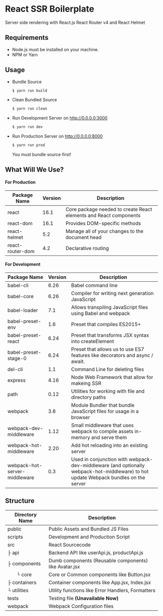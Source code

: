 # React SSR Boilerplate
Server side rendering with React.js React Router v4 and React Helmet 

## Requirements
- Node.js must be installed on your machine. 
- NPM or Yarn

## Usage
- Bundle Source
    ```sh
    $ yarn run build
    ```

- Clean Bundled Source
    ```sh
    $ yarn run clean
    ```
    
- Run Development Server on http://0.0.0.0:3000
    ```sh
    $ yarn run dev
    ```
    
- Run Production Server on http://0.0.0.0:8000
    ```sh
    $ yarn run prod
    ```
    You must bundle source first!
    
## What Will We Use?
#### For Production
| Package Name | Version | Description |
| ------------ | ------- | ----------- |
| react | 16.1 |  Core package needed to create React elements and React components |
| react-dom | 16.1 | Provides DOM-specific methods |
| react-helmet | 5.2 | Manage all of your changes to the document head |
| react-router-dom | 4.2 | Declarative routing |

#### For Development
| Package Name | Version | Description |
| ------------ | ------- | ----------- |
| babel-cli | 6.26 | Babel command line |
| babel-core | 6.26 | Compiler for writing next generation JavaScript |
| babel-loader | 7.1 | Allows transpiling JavaScript files using Babel and webpack |
| babel-preset-env | 1.6 | Preset that compiles ES2015+  |
| babel-preset-react | 6.24 | Preset that transforms JSX syntax into createElement |
| babel-preset-stage-0 | 6.24 | Preset that allows us to use ES7 features like decorators and async / await. |
| del-cli | 1.1 | Command Line for deleting files |
| express | 4.16 | Node Web Framework that allow for makeing SSR  |
| path| 0.12 | Utilities for working with file and directory paths |
| webpack | 3.8 | Module Bundler that bundle JavaScript files for usage in a browser |
| webpack-dev-middleware | 1.12 | Small middleware that uses webpack to compile assets in-memory and serve them |
| webpack-hot-middleware | 2.20 | Add hot reloading into an existing server |
| webpack-hot-server-middleware | 0.3 | Used in conjunction with webpack-dev-middleware (and optionally webpack-hot-middleware) to hot update Webpack bundles on the server |

## Structure
| Directory Name | Description |
| -------------- | ----------- |
| public | Public Assets and Bundled JS Files |
| scripts | Development and Production Script |
| src | React Sourcecode |
| ├ api | Backend API like userApi.js, productApi.js |
| ├ components | Dumb components (Reusable components) like Avatar.jsx |
|        └ core | Core or Common components like Button.jsx |
| ├ containers | Container components like App.jsx, Index.jsx |
| └ utilities | Utility functions like Error Handlers, Formatters |
| tests | Testing file **(Unavailable Now)** |
| webpack | Webpack Configuration files |



